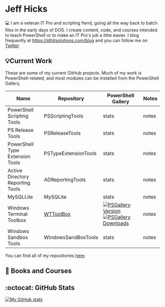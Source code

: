 # Jeff Hicks

:computer: I am a veteran IT Pro and scripting fiend, going all the way back to batch files in the early days of DOS. I create content, code, and courses intended to teach PowerShell or to make an IT Pro's job a little easier. I blog frequently at <https://jdhitsolutions.com/blog> and you can follow me on [Twitter](https://twitter.com/jeffhicks)

## :bulb:Current Work

These are some of my current GitHub projects. Much of my work is PowerShell-related, and most modules can be installed from the PowerShell Gallery.

Name| Repository | PowerShell Gallery | Notes
|---|--- | --- |---|
PowerShell Scripting Tools |PSScriptingTools | stats | notes
PS Release Tools | PSReleaseTools | stats | notes
PowerShell Type Extension Tools |PSTypeExtensionTools | stats | notes
Active Directory Reporting Tools |ADReportingTools | stats | notes
MySQLLite | MySQLite | stats | notes
Windows Terminal Toolbox | [WTToolBox](https://github.com/jdhitsolutions/WTToolbox) | [![PSGallery Version](https://img.shields.io/powershellgallery/v/WTToolbox.png?style=for-the-badge&logo=powershell&label=PowerShell%20Gallery)](https://www.powershellgallery.com/packages/WTToolBox/) [![PSGallery Downloads](https://img.shields.io/powershellgallery/dt/WTToolBox.png?style=for-the-badge&label=Downloads)](https://www.powershellgallery.com/packages/WTToolBox/) | notes
Windows Sandbox Tools | WindowsSandBoxTools | stats | notes

You can find all of my repositories [here](https://github.com/jdhitsolutions?tab=repositories).

## :book: Books and Courses

## :octocat: GitHub Stats

[![My GitHub stats](https://github-readme-stats.vercel.app/api?username=jdhitsolutions)](https://github.com/jdhitsolutions/github-readme-stats)
